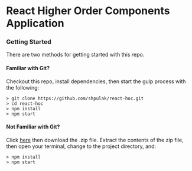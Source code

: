 # React Higher Order Components Application 

### Getting Started

There are two methods for getting started with this repo.

#### Familiar with Git?
Checkout this repo, install dependencies, then start the gulp process with the following:

```
> git clone https://github.com/shpulak/react-hoc.git
> cd react-hoc
> npm install
> npm start
```

#### Not Familiar with Git?
Click [here](https://github.com/shpulak/react-hoc) then download the .zip file.  Extract the contents of the zip file, then open your terminal, change to the project directory, and:

```
> npm install
> npm start
```
